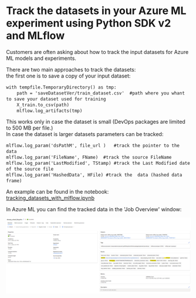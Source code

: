 # Track the datasets in your Azure ML experiment using Python SDK v2 and MLflow


Customers are often asking about how to track the input datasets for Azure ML models and experiments. 

There are two main approaches to track the datasets:  
the first one is to save a copy of your input dataset:

    with tempfile.TemporaryDirectory() as tmp:
        path = 'saveDatasetVer/train_dataset.csv'  #path where you whant to save your dataset used for training 
        X_train.to_csv(path)
        mlflow.log_artifacts(tmp)

This works only in case the dataset is small (DevOps packages are limited to 500 MB per file.)       
In case the dataset is larger datasets parameters can be tracked: 

    mlflow.log_param('dsPathМ', file_url )   #track the pointer to the data
    mlflow.log_param('FileName', FName)  #track the source FileName
    mlflow.log_param('LastModified', TStamp) #track the Last Modified date of the source file
    mlflow.log_param('HashedData', HFile) #track the  data (hashed data frame)

An example can be found in the notebook: [tracking_datasets_with_mlflow.ipynb](tracking_datasets_with_mlflow.ipynb)

In Azure ML you can find the tracked data in the 'Job Overview' window:  

![tracking_datasets_with_mlflow](saveDatasetVer/trckD.png)

